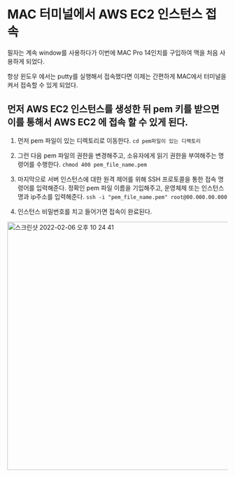 
# MAC 터미널에서 AWS EC2 인스턴스 접속

  필자는 계속 window를 사용하다가 이번에 MAC Pro 14인치를 구입하여 맥을 처음 사용하게 되었다.
  
  항상 윈도우 에서는 putty를 실행해서 접속했다면 이제는 간편하게 MAC에서 터미널을 켜서 접속할 수 있게 되었다.
  
  
  ## 먼저 AWS EC2 인스턴스를 생성한 뒤 pem 키를 받으면 이를 통해서 AWS EC2 에 접속 할 수 있게 된다.

  1. 먼저 pem 파일이 있는 디렉토리로 이동한다.
  `cd pem파일이 있는 디렉토리`
  
  2. 그런 다음 pem 파일의 권한을 변경해주고, 소유자에게 읽기 권한을 부여해주는 명령어를 수행한다.
  `chmod 400 pem_file_name.pem`
  
  3. 마지막으로 서버 인스턴스에 대한 원격 제어를 위해 SSH 프로토콜을 통한 접속 명령어를 입력해준다. 정확인 pem 파일 이름을 기입해주고, 운영체제 또는 인스턴스명과 ip주소를 입력해준다.
  `ssh -i "pem_file_name.pem" root@00.000.00.000`
  
  4. 인스턴스 비밀번호를 치고 들어가면 접속이 완료된다.
  
  <img width="567" alt="스크린샷 2022-02-06 오후 10 24 41" src="https://user-images.githubusercontent.com/79154652/152683155-febda77a-648e-473d-bbd1-7c7ee3c01854.png">

  
